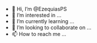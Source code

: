- 👋 Hi, I’m @EzequiasPS
- 👀 I’m interested in ...
- 🌱 I’m currently learning ...
- 💞️ I’m looking to collaborate on ...
- 📫 How to reach me ...

<!---
EzequiasPS/EzequiasPS is a ✨ special ✨ repository because its `README.md` (this file) appears on your GitHub profile.
You can click the Preview link to take a look at your changes.
--->
